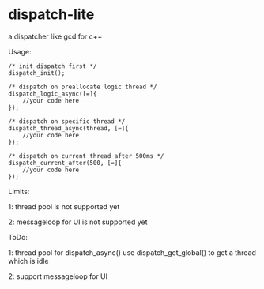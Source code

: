 # dispatch-lite

a dispatcher like gcd for c++

Usage:

	/* init dispatch first */
	dispatch_init();
	
	/* dispatch on preallocate logic thread */
    dispatch_logic_async([=]{
        //your code here
    });
    
    /* dispatch on specific thread */
    dispatch_thread_async(thread, [=]{
        //your code here
    });
	
	/* dispatch on current thread after 500ms */
    dispatch_current_after(500, [=]{
        //your code here
    });

Limits:

1: thread pool is not supported yet

2: messageloop for UI is not supported yet
	
ToDo:

1: thread pool for dispatch_async()
use dispatch_get_global() to get a thread which is idle

2: support messageloop for UI 
